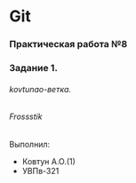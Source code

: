 # Git
### Практическая работа №8
### Задание 1.
###### kovtunao-ветка. 
###### Frossstik

Выполнил:
* Ковтун А.О.(1)
* УВПв-321
